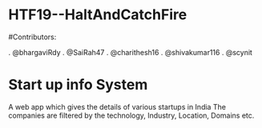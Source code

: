 # HTF19--HaltAndCatchFire

#Contributors:

. @bhargaviRdy
. @SaiRah47
. @charithesh16
. @shivakumar116
. @scynit


# Start up info System

A web app which gives the details of various startups in India
The companies are filtered by the technology, Industry, Location, Domains etc.
